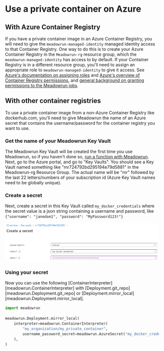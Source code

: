 # Use a private container on Azure

## With Azure Container Registry

If you have a private container image in an Azure Container Registry, you will need to
give the `meadowrun-managed-identity` managed identity access to that Container
Registry. One way to do this is to create your Azure Container Registry in the
`Meadowrun-rg` resource group, which the `meadowrun-managed-identity` has access to by
default. If your Container Registry is in a different resource group, you'll need to
assign an appropriate role to `meadowrun-managed-identity` to give it access. See
[Azure's documentation on assigning
roles](https://docs.microsoft.com/en-us/azure/role-based-access-control/role-assignments-portal)
and [Azure's overview of Container Registry
permissions](https://docs.microsoft.com/en-us/azure/container-registry/container-registry-roles?tabs=azure-cli),
and [general background on granting permissions to the Meadowrun
jobs](/how_to/access_resources).

## With other container registries

To use a private container image from a non-Azure Container Registry like dockerhub.com,
you'll need to give Meadowrun the name of an Azure secret that contains the
username/password for the container registry you want to use.

### Get the name of your Meadowrun Key Vault

The Meadowrun Key Vault will be created the first time you use Meadowrun, so if you
haven't done so, [run a function with Meadowrun](/tutorial/run_function). Next, go to
the Azure portal, and go to "Key Vaults". You should see a Key Vault named something
like "mr724792bd295194e79d5881" in the Meadowrun-rg Resource Group. The actual name will
be "mr" followed by the last 22 letters/numbers of your subscription id (Azure Key Vault
names need to be globally unique).

### Create a secret

Next, create a secret in this Key Vault called `my_docker_credentials` where the secret
value is a json string containing a username and password, like `{"username":
"janedoe1", "password": "MyPassword123!"}`

![Creating a username/password secret in Azure](azure-username-password-secret.png)


### Using your secret

Now you can use the following [ContainerInterpreter][meadowrun.ContainerInterpreter]
with [Deployment.git_repo][meadowrun.Deployment.git_repo] or
[Deployment.mirror_local][meadowrun.Deployment.mirror_local].

```python
import meadowrun

meadowrun.Deployment.mirror_local(
    interpreter=meadowrun.ContainerInterpreter(
        "my_organization/my_private_container",
        username_password_secret=meadowrun.AzureSecret("my_docker_credentials")
    ),
)
```
